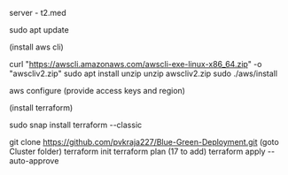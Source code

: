 server - t2.med

sudo apt update

(install aws cli)

curl "https://awscli.amazonaws.com/awscli-exe-linux-x86_64.zip" -o "awscliv2.zip"
sudo apt install unzip
unzip awscliv2.zip
sudo ./aws/install

aws configure (provide access keys and region)

(install terraform)

sudo snap install terraform --classic

git clone https://github.com/pvkraja227/Blue-Green-Deployment.git (goto Cluster folder)
terraform init
terraform plan (17 to add)
terraform apply --auto-approve
